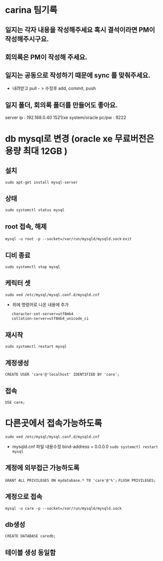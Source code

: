# carina 팀기록
## 일지는 각자 내용을 작성해주세요 혹시 결석이라면 PM이 작성해주시구요.
## 회의록은 PM이 작성해 주세요.
## 일지는 공동으로 작성하기 때문에 sync 를 맞춰주세요.
 - 내려받고 pull  - > 수정후 add, commit, push 
## 일지 폴더, 회의록 폴더를 만들어도 좋아요.
server ip : 192.168.0.40
           1521/xe
           system/oracle
pc/pw : 9222
# db mysql로 변경 (oracle xe 무료버전은 용량 최대 12GB )

## 설치 
`sudo apt-get install mysql-server`
## 상태 
`sudo systemctl status mysql`
## root 접속, 해제 
`mysql -u root -p --socket=/var/run/mysqld/mysqld.sock`
`exit`
## 디비 종료 
`sudo systemctl stop mysql`
## 케릭터 셋 
`sudo xed /etc/mysql/mysql.conf.d/mysqld.cnf`
 - 위에 명령어로 나온 내용에 추가 
  ```bash [mysqld]
     character-set-server=utf8mb4
     collation-server=utf8mb4_unicode_ci
   ```

## 재시작 
`sudo systemctl restart mysql`

## 계정생성 
`CREATE USER 'care'@'localhost' IDENTIFIED BY 'care';`

## 접속
 `USE care;`

# 다른곳에서 접속가능하도록 
`sudo xed /etc/mysql/mysql.conf.d/mysqld.cnf`
- mysqld.cnf 파일 내용수정
  bind-address = 0.0.0.0
 `sudo systemctl restart mysql`

## 계정에 외부접근 가능하도록 
`GRANT ALL PRIVILEGES ON mydatabase.* TO 'care'@'%';`
`FLUSH PRIVILEGES;`

## 계정으로 접속 
`mysql -u care -p --socket=/var/run/mysqld/mysqld.sock`

## db생성 
`CREATE DATABASE caredb;`

## 테이블 생성 동일함 

